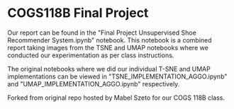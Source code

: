 # COGS118B Final Project

Our report can be found in the "Final Project Unsupervised Shoe Recommender System.ipynb" notebook. This notebook is a combined report taking images from the TSNE and UMAP notebooks where we conducted our experimentation as per class instructions.

The original notebooks where we did our individual T-SNE and UMAP implementations can be viewed in "TSNE_IMPLEMENTATION_AGGO.ipynb" and "UMAP_IMPLEMENTATION_AGGO.ipynb" respectively.

Forked from original repo hosted by Mabel Szeto for our COGS 118B class.
